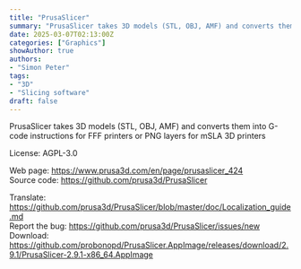 ```yaml
---
title: "PrusaSlicer"
summary: "PrusaSlicer takes 3D models (STL, OBJ, AMF) and converts them into G-code instructions for FFF printers or PNG layers for mSLA 3D printers"
date: 2025-03-07T02:13:00Z
categories: ["Graphics"]
showAuthor: true
authors:
- "Simon Peter"
tags: 
- "3D"
- "Slicing software"
draft: false
---
```


PrusaSlicer takes 3D models (STL, OBJ, AMF) and converts them into G-code instructions for FFF printers or PNG layers for mSLA 3D printers

License: AGPL-3.0

Web page: <https://www.prusa3d.com/en/page/prusaslicer_424>  
Source code: <https://github.com/prusa3d/PrusaSlicer>

Translate: <https://github.com/prusa3d/PrusaSlicer/blob/master/doc/Localization_guide.md>  
Report the bug: <https://github.com/prusa3d/PrusaSlicer/issues/new>  
Download: <https://github.com/probonopd/PrusaSlicer.AppImage/releases/download/2.9.1/PrusaSlicer-2.9.1-x86_64.AppImage>
